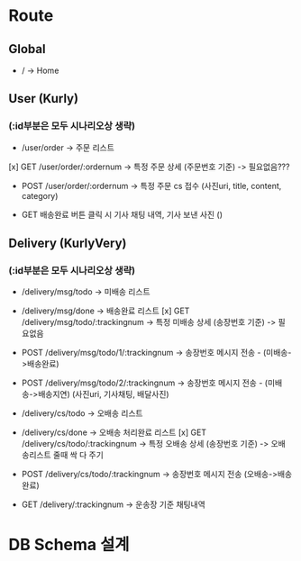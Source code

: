 # Route

## Global

- / -> Home

## User (Kurly)

### (:id부분은 모두 시나리오상 생략)

- /user/order -> 주문 리스트

[x] GET /user/order/:ordernum -> 특정 주문 상세 (주문번호 기준) -> 필요없음???

- POST /user/order/:ordernum -> 특정 주문 cs 접수
  (사진uri, title, content, category)

- GET 배송완료 버튼 클릭 시 기사 채팅 내역, 기사 보낸 사진
  ()

## Delivery (KurlyVery)

### (:id부분은 모두 시나리오상 생략)

- /delivery/msg/todo -> 미배송 리스트
- /delivery/msg/done -> 배송완료 리스트
  [x] GET /delivery/msg/todo/:trackingnum -> 특정 미배송 상세 (송장번호 기준) -> 필요없음
- POST /delivery/msg/todo/1/:trackingnum -> 송장번호 메시지 전송 - (미배송->배송완료)
- POST /delivery/msg/todo/2/:trackingnum -> 송장번호 메시지 전송 - (미배송->배송지연)
  (사진uri, 기사채팅, 배달사진)

- /delivery/cs/todo -> 오배송 리스트
- /delivery/cs/done -> 오배송 처리완료 리스트
  [x] GET /delivery/cs/todo/:trackingnum -> 특정 오배송 상세 (송장번호 기준) -> 오배송리스트 줄때 싹 다 주기
- POST /delivery/cs/todo/:trackingnum -> 송장번호 메시지 전송 (오배송->배송완료)

- GET /delivery/:trackingnum -> 운송장 기준 채팅내역

# DB Schema 설계
